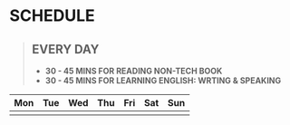 # SCHEDULE
> **EVERY DAY**
> - 
> - **30 - 45 MINS FOR READING NON-TECH BOOK**
> - **30 - 45 MINS FOR LEARNING ENGLISH: WRTING & SPEAKING**

|  Mon |  Tue | Wed  |  Thu |  Fri | Sat| Sun |
|:---:|:---:|:---:|:---:|:---:|:---:|:---:|
|   |   |   |   |   |


<!--stackedit_data:
eyJoaXN0b3J5IjpbMTQ1MDMzMjQxLDE0NTY3ODI2NzRdfQ==
-->